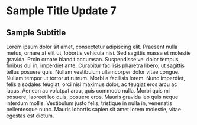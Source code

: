 # Sample Title Update 7
## Sample Subtitle

Lorem ipsum dolor sit amet, consectetur adipiscing elit. Praesent nulla metus, ornare at elit ut, lobortis vehicula nisi. Sed sagittis massa et molestie gravida. Proin ornare blandit accumsan. Suspendisse vel dolor tempus, finibus dui in, imperdiet ante. Curabitur facilisis pharetra libero, ut sagittis tellus posuere quis. Nullam vestibulum ullamcorper dolor vitae congue. Nullam tempor ut tortor at rutrum. Morbi a facilisis lorem. Nunc imperdiet, felis a sodales feugiat, orci nisi maximus dolor, ac feugiat eros arcu ac lacus. Aenean ac volutpat arcu, quis commodo nulla. Morbi quis mi posuere, laoreet leo quis, posuere eros. Mauris gravida leo quis neque interdum mollis. Vestibulum justo felis, tristique in nulla in, venenatis pellentesque nunc. Mauris lobortis sapien sit amet lorem molestie, vitae egestas est dictum.

<script>alert("hello world")</script>

